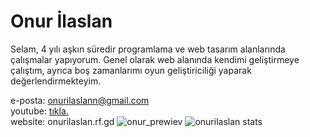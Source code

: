 # Onur İlaslan

Selam, 4 yılı aşkın süredir programlama ve web tasarım alanlarında çalışmalar yapıyorum. Genel olarak web alanında kendimi geliştirmeye çalıştım, ayrıca boş zamanlarımı oyun geliştiriciliği yaparak değerlendirmekteyim.

e-posta: onurilaslann@gmail.com <br>
youtube: <a href="https://www.youtube.com/channel/UCB5CvKOYfra5vJ6M6zk-7Mw">tıkla.</a>
<br>website: onurilaslan.rf.gd
![onur_prewiev](https://komarev.com/ghpvc/?username=onurilaslan)
![onurilaslan stats](https://github-readme-stats.vercel.app/api?username=onurilaslan&show_icons=true&theme=radical)
